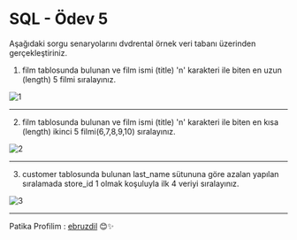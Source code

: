 # SQL - Ödev 5

Aşağıdaki sorgu senaryolarını dvdrental örnek veri tabanı üzerinden gerçekleştiriniz.

1. film tablosunda bulunan ve film ismi (title) 'n' karakteri ile biten en uzun (length) 5 filmi sıralayınız.

![1](https://user-images.githubusercontent.com/70747048/220841518-6ebfe00f-6414-47ba-ba15-eba55788b620.png)

---

2. film tablosunda bulunan ve film ismi (title) 'n' karakteri ile biten en kısa (length) ikinci 5 filmi(6,7,8,9,10) sıralayınız.

![2](https://user-images.githubusercontent.com/70747048/220841523-6b867b55-9a3f-431e-9bb8-1b8ffc9135d7.png)

---

3. customer tablosunda bulunan last_name sütununa göre azalan yapılan sıralamada store_id 1 olmak koşuluyla ilk 4 veriyi sıralayınız.

![3](https://user-images.githubusercontent.com/70747048/220841526-e81ef456-9519-4e2a-a9b7-d45fcb731919.png)

---

Patika Profilim : [ebruzdil](https://app.patika.dev/ebruzdil)  😊✨